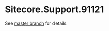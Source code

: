 # Sitecore.Support.91121

See [master branch](https://github.com/sitecoresupport/Sitecore.Support.91121) for details.